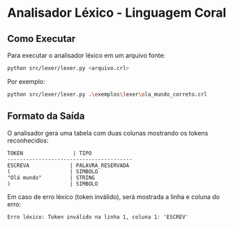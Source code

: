 # Analisador Léxico - Linguagem Coral

## Como Executar

Para executar o analisador léxico em um arquivo fonte:

```bash
python src/lexer/lexer.py <arquivo.crl>
```

Por exemplo:
```bash
python src/lexer/lexer.py .\exemplos\lexer\ola_mundo_correto.crl
```

## Formato da Saída

O analisador gera uma tabela com duas colunas mostrando os tokens reconhecidos:

```
TOKEN                | TIPO
----------------------------------------
ESCREVA             | PALAVRA_RESERVADA
(                   | SIMBOLO
"Olá mundo"         | STRING
)                   | SIMBOLO
```

Em caso de erro léxico (token inválido), será mostrada a linha e coluna do erro:

```
Erro léxico: Token inválido na linha 1, coluna 1: 'ESCREV'
```
